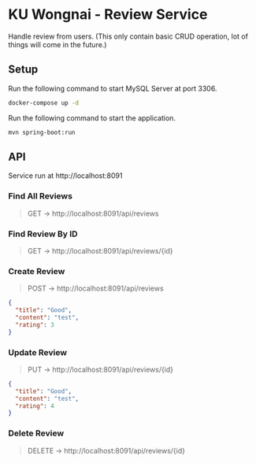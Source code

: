 # KU Wongnai - Review Service

Handle review from users. (This only contain basic CRUD operation, lot of things will come in the future.)

## Setup

Run the following command to start MySQL Server at port 3306.

```sh
docker-compose up -d
```

Run the following command to start the application.

```sh
mvn spring-boot:run
```

## API

Service run at http://localhost:8091

### Find All Reviews

> GET -> http://localhost:8091/api/reviews

### Find Review By ID

> GET -> http://localhost:8091/api/reviews/{id}

### Create Review

> POST -> http://localhost:8091/api/reviews

```json
{
  "title": "Good",
  "content": "test",
  "rating": 3
}
```

### Update Review

> PUT -> http://localhost:8091/api/reviews/{id}

```json
{
  "title": "Good",
  "content": "test",
  "rating": 4
}
```

### Delete Review

> DELETE -> http://localhost:8091/api/reviews/{id}

